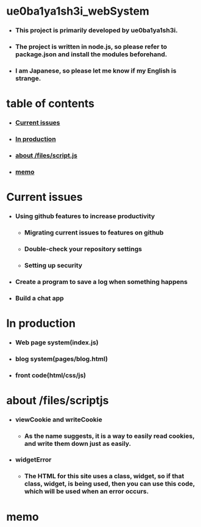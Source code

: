 # ue0ba1ya1sh3i_webSystem
- ### This project is primarily developed by ue0ba1ya1sh3i.
- ### The project is written in node.js, so please refer to package.json and install the modules beforehand.
- ### I am Japanese, so please let me know if my English is strange.

# table of contents
- ### [Current issues](#CurrentIssues)
- ### [In production](#InProduction)
- ### [about /files/script.js](#about-/files/scriptjs)
- ### [memo](#memo)

<a id="CurrentIssues"></a>

# Current issues
- ### Using github features to increase productivity
    - ### Migrating current issues to features on github
    - ### Double-check your repository settings
    - ### Setting up security
- ### Create a program to save a log when something happens
- ### Build a chat app

<a id="InProduction"></a>

# In production
- ### Web page system(index.js)
- ### blog system(pages/blog.html)
- ### front code(html/css/js)

<a id="about-/files/scriptjs"></a>

# about /files/scriptjs
- ### viewCookie and writeCookie
    - ### As the name suggests, it is a way to easily read cookies, and write them down just as easily.

- ### widgetError
    - ### The HTML for this site uses a class, widget, so if that class, widget, is being used, then you can use this code, which will be used when an error occurs.

<a id="memo"></a>

# memo